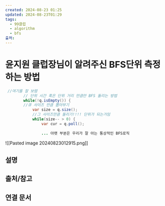 ```yaml
---
created: 2024-08-23 01:25
updated: 2024-08-23T01:29
tags:
  - 99클럽
  - algorithm
  - bfs
출처: 
---
```

# 윤지원 클럽장님이 알려주신 BFS단위 측정하는 방법

```java
 //여기를 잘 보렴
        // 단위 시간 혹은 단위 거리 만큼만 BFS 돌리는 방법
        while(!q.isEmpty()) {     
        //큐 사이즈 만큼 뽑아부기
            var size = q.size();
			//그 사이즈만큼 돌리기!!!! 단위가 되는거임
            while(size-- > 0) {
                var cur = q.poll();
                
                ... 아랫 부분은 우리가 잘 아는 통상적인 BFS로직
```
![[Pasted image 20240823012915.png]]


## 설명

## 출처/참고

## 연결 문서

